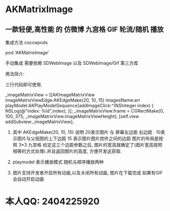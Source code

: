 # AKMatrixImage
## 一款轻便,高性能 的 仿微博 九宫格 GIF 轮流/随机 播放

  集成方法 
  cocoapods
  
  pod 'AKMatrixImage'
  
  手动集成
  需要依赖 SDWebImage  以及 SDWebImage/Gif 第三方库
  
  
用法简介:

三行代码即可使用.

_imageMatrixView = [[AKImageMatrixView imageMatrixViewEdge:AKEdgeMake(20, 10, 15) imagesName:arr playModel:AKPlayModelSequence]addImageClick:^(NSInteger index) {
        NSLog(@"index: %ld",index);
    }];
    _imageMatrixView.frame = CGRectMake(0, 100, 375, _imageMatrixView.imageMatrixViewHeight);
  [self.view addSubview:_imageMatrixView];
  
  
   1. 其中 AKEdgeMake(20, 10, 15) 说明 20表示图片 与 屏幕左边距 右边距 . 10表示图片与父视图的上下边距  15 表示图片图片控件之间的边距
  图片的布局是按照 3*3 九宫格 给定这三个边距参数之后, 图片的宽高就确定了(图片宽高按照相等的方式处理).并且返回图片的高度, 方便开发这获取.
  
  
 2. playmodel 表示播放模式 随机与顺序播放两种
 
 3. 图片支持开发者开启所有动画,以及关闭所有动画, 图片在下载完成 如果有GIF会自动开启动画 
 

  
  

 
 # 本人QQ: 2404225920
